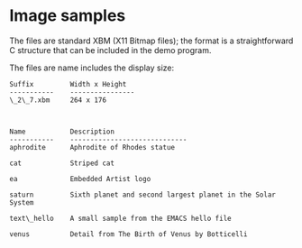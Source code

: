 # Image samples

The files are standard XBM (X11 Bitmap files); the format is a
straightforward C structure that can be included in the demo program.

The files are name includes the display size:

    Suffix         Width x Height
    -----------    ----------------
    \_2\_7.xbm     264 x 176



    Name           Description
    -----------    -----------------------------
    aphrodite      Aphrodite of Rhodes statue
    
    cat            Striped cat
    
    ea             Embedded Artist logo
    
    saturn         Sixth planet and second largest planet in the Solar System
    
    text\_hello    A small sample from the EMACS hello file
    
    venus          Detail from The Birth of Venus by Botticelli
